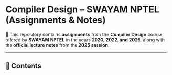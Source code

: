 # Compiler Design – SWAYAM NPTEL (Assignments & Notes)

📘 This repository contains **assignments** from the **Compiler Design** course offered by **SWAYAM NPTEL** in the years **2020, 2022, and 2025**, along with the **official lecture notes** from the **2025 session**.

---

## 📂 Contents
